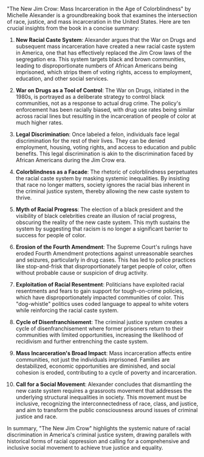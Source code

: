 "The New Jim Crow: Mass Incarceration in the Age of Colorblindness" by Michelle Alexander is a groundbreaking book that examines the intersection of race, justice, and mass incarceration in the United States. Here are ten crucial insights from the book in a concise summary:

1. **New Racial Caste System**: Alexander argues that the War on Drugs and subsequent mass incarceration have created a new racial caste system in America, one that has effectively replaced the Jim Crow laws of the segregation era. This system targets black and brown communities, leading to disproportionate numbers of African Americans being imprisoned, which strips them of voting rights, access to employment, education, and other social services.

2. **War on Drugs as a Tool of Control**: The War on Drugs, initiated in the 1980s, is portrayed as a deliberate strategy to control black communities, not as a response to actual drug crime. The policy's enforcement has been racially biased, with drug use rates being similar across racial lines but resulting in the incarceration of people of color at much higher rates.

3. **Legal Discrimination**: Once labeled a felon, individuals face legal discrimination for the rest of their lives. They can be denied employment, housing, voting rights, and access to education and public benefits. This legal discrimination is akin to the discrimination faced by African Americans during the Jim Crow era.

4. **Colorblindness as a Facade**: The rhetoric of colorblindness perpetuates the racial caste system by masking systemic inequalities. By insisting that race no longer matters, society ignores the racial bias inherent in the criminal justice system, thereby allowing the new caste system to thrive.

5. **Myth of Racial Progress**: The election of a black president and the visibility of black celebrities create an illusion of racial progress, obscuring the reality of the new caste system. This myth sustains the system by suggesting that racism is no longer a significant barrier to success for people of color.

6. **Erosion of the Fourth Amendment**: The Supreme Court's rulings have eroded Fourth Amendment protections against unreasonable searches and seizures, particularly in drug cases. This has led to police practices like stop-and-frisk that disproportionately target people of color, often without probable cause or suspicion of drug activity.

7. **Exploitation of Racial Resentment**: Politicians have exploited racial resentments and fears to gain support for tough-on-crime policies, which have disproportionately impacted communities of color. This "dog-whistle" politics uses coded language to appeal to white voters while reinforcing the racial caste system.

8. **Cycle of Disenfranchisement**: The criminal justice system creates a cycle of disenfranchisement where former prisoners return to their communities with limited opportunities, increasing the likelihood of recidivism and further entrenching the caste system.

9. **Mass Incarceration's Broad Impact**: Mass incarceration affects entire communities, not just the individuals imprisoned. Families are destabilized, economic opportunities are diminished, and social cohesion is eroded, contributing to a cycle of poverty and incarceration.

10. **Call for a Social Movement**: Alexander concludes that dismantling the new caste system requires a grassroots movement that addresses the underlying structural inequalities in society. This movement must be inclusive, recognizing the interconnectedness of race, class, and justice, and aim to transform the public consciousness around issues of criminal justice and race.

In summary, "The New Jim Crow" highlights the systemic nature of racial discrimination in America's criminal justice system, drawing parallels with historical forms of racial oppression and calling for a comprehensive and inclusive social movement to achieve true justice and equality.